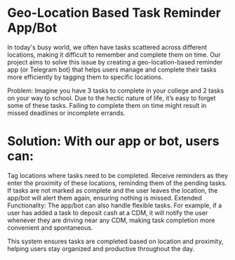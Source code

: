 # Geo-Location Based Task Reminder App/Bot

In today's busy world, we often have tasks scattered across different locations, making it difficult to remember and complete them on time. Our project aims to solve this issue by creating a geo-location-based reminder app (or Telegram bot) that helps users manage and complete their tasks more efficiently by tagging them to specific locations.

Problem: Imagine you have 3 tasks to complete in your college and 2 tasks on your way to school. Due to the hectic nature of life, it’s easy to forget some of these tasks. Failing to complete them on time might result in missed deadlines or incomplete errands.

# Solution: With our app or bot, users can:

Tag locations where tasks need to be completed.
Receive reminders as they enter the proximity of these locations, reminding them of the pending tasks.
If tasks are not marked as complete and the user leaves the location, the app/bot will alert them again, ensuring nothing is missed.
Extended Functionality: The app/bot can also handle flexible tasks. For example, if a user has added a task to deposit cash at a CDM, it will notify the user whenever they are driving near any CDM, making task completion more convenient and spontaneous.

This system ensures tasks are completed based on location and proximity, helping users stay organized and productive throughout the day.
